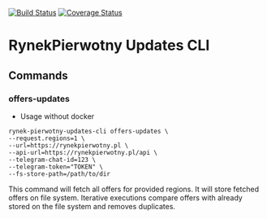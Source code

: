 [![Build Status](https://github.com/go-pkgz/auth/workflows/build/badge.svg)](https://github.com/butwhoare-you/rynek-pierwotny-updates-cli/actions)
[![Coverage Status](https://coveralls.io/repos/github/butwhoareyou/rynek-pierwotny-updates-cli/badge.svg?branch=master)](https://coveralls.io/github/butwhoareyou/rynek-pierwotny-updates-cli?branch=master)

# RynekPierwotny Updates CLI

## Commands

### offers-updates

* Usage without docker

```shell
rynek-pierwotny-updates-cli offers-updates \
--request.regions=1 \
--url=https://rynekpierwotny.pl \
--api-url=https://rynekpierwotny.pl/api \
--telegram-chat-id=123 \ 
--telegram-token="TOKEN" \
--fs-store-path=/path/to/dir
```

This command will fetch all offers for provided regions.
It will store fetched offers on file system. 
Iterative executions compare offers with already stored on the file system and removes duplicates.